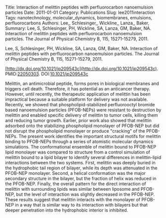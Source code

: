 Title: Interaction of melittin peptides with perfluorocarbon nanoemulsion particles
Date: 2011-01-01
Category: Publications
Slug: lee2011interaction
Tags: nanotechnology, molecular_dynamics, biomembranes, emulsions, perfluorocarbons
Authors: Lee,, Schlesinger,, Wickline,, Lanza,, Baker,
Summary: Lee, S, Schlesinger, PH, Wickline, SA, Lanza, GM, Baker, NA. Interaction of melittin peptides with perfluorocarbon nanoemulsion particles. The Journal of Physical Chemistry B, 115, 15271-15279, 2011. 

Lee, S, Schlesinger, PH, Wickline, SA, Lanza, GM, Baker, NA. Interaction of melittin peptides with perfluorocarbon nanoemulsion particles. The Journal of Physical Chemistry B, 115, 15271-15279, 2011. 

[http://dx.doi.org/10.1021/jp209543c](http://dx.doi.org/10.1021/jp209543c). PMID:[22050303](http://www.ncbi.nlm.nih.gov/pubmed/22050303). DOI:[10.1021/jp209543c](http://dx.doi.org/10.1021/jp209543c)

Melittin, an antimicrobial peptide, forms pores in biological membranes and triggers cell death. Therefore, it has potential as an anticancer therapy. However, until recently, the therapeutic application of melittin has been impractical because a suitable platform for delivery was not available. Recently, we showed that phospholipid-stabilized perfluorooctyl bromide based nanoemulsion particles (PFOB-NEPs) were resistant to destruction by melittin and enabled specific delivery of melittin to tumor cells, killing them and reducing tumor growth. Earlier, prior work also showed that melittin adsorbed onto the stabilizing phospholipid monolayer of PFOB-NEP but did not disrupt the phospholipid monolayer or produce "cracking" of the PFOB-NEPs. The present work identifies the important structural motifs for melittin binding to PFOB-NEPs through a series of atomistic molecular dynamics simulations. The conformational ensemble of melittin bound to PFOB-NEP lipid monolayer was compared to structure from a control simulation of melittin bound to a lipid bilayer to identify several differences in melittin-lipid interactions between the two systems. First, melittin was deeply buried in the hydrophobic tail region of bilayer, while its depth was attenuated in the PFOB-NEP monolayer. Second, a helical conformation was the major secondary structure in the bilayer, but the fraction of helix was reduced in the PFOB-NEP. Finally, the overall pattern for the direct interaction of melittin with surrounding lipids was similar between liposome and PFOB-NEP, but the level of interaction was slightly decreased in the PFOB-NEP. These results suggest that melittin interacts with the monolayer of PFOB-NEP in a way that is similar way to its interaction with bilayers but that deeper penetration into the hydrophobic interior is inhibited.
